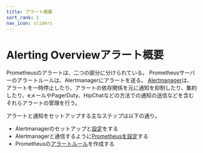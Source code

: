 ```yaml
---
title: アラート概要
sort_rank: 1
nav_icon: sliders
---
```


# <span class="anchor-text-supplement">Alerting Overview</span>アラート概要

Prometheusのアラートは、二つの部分に分けられている。 Prometheusサーバーのアラートルールは、Alertmanagerにアラートを送る。 [Alertmanager](../alertmanager)は、アラートを一時停止したり、アラートの依存関係を元に通知を抑制したり、集約したり、eメールやPagerDuty、HipChatなどの方法での通知の送信などを含むそれらアラートの管理を行う。

アラートと通知をセットアップする主なステップは以下の通り。

* Alertmanagerのセットアップと[設定](../configuration)をする
* Alertmanagerと通信するように[Prometheusを設定](../../prometheus/latest/configuration/configuration/#<alertmanager_config>)する
* Prometheusの[アラートルール](../../prometheus/latest/configuration/alerting_rules/)を作成する
